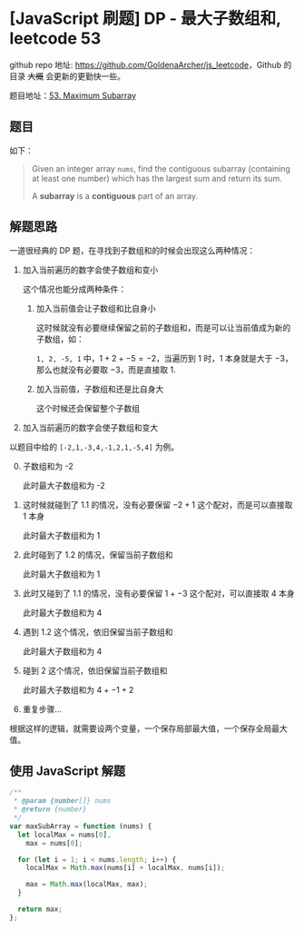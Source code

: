 # [JavaScript 刷题] DP - 最大子数组和, leetcode 53

github repo 地址: <https://github.com/GoldenaArcher/js_leetcode>，Github 的目录 ~~大概~~ 会更新的更勤快一些。

题目地址：[53. Maximum Subarray](https://leetcode.com/problems/maximum-subarray/)

## 题目

如下：

> Given an integer array `nums`, find the contiguous subarray (containing at least one number) which has the largest sum and return its sum.
>
> A **subarray** is a **contiguous** part of an array.

## 解题思路

一道很经典的 DP 题，在寻找到子数组和的时候会出现这么两种情况：

1. 加入当前遍历的数字会使子数组和变小

   这个情况也能分成两种条件：

   1. 加入当前值会让子数组和比自身小

      这时候就没有必要继续保留之前的子数组和，而是可以让当前值成为新的子数组，如：

      `1, 2, -5, 1` 中，$1+2+-5 = -2$，当遍历到 $1$ 时，$1$ 本身就是大于 $-3$，那么也就没有必要取 $-3$，而是直接取 $1$.

   2. 加入当前值，子数组和还是比自身大

      这个时候还会保留整个子数组

2. 加入当前遍历的数字会使子数组和变大

以题目中给的 `[-2,1,-3,4,-1,2,1,-5,4]` 为例。

0. 子数组和为 -2

   此时最大子数组和为 -2

1. 这时候就碰到了 1.1 的情况，没有必要保留 $-2 + 1$ 这个配对，而是可以直接取 $1$ 本身

   此时最大子数组和为 1

2. 此时碰到了 1.2 的情况，保留当前子数组和

   此时最大子数组和为 1

3. 此时又碰到了 1.1 的情况，没有必要保留 $1 + -3$ 这个配对，可以直接取 $4$ 本身

   此时最大子数组和为 4

4. 遇到 1.2 这个情况，依旧保留当前子数组和

   此时最大子数组和为 4

5. 碰到 2 这个情况，依旧保留当前子数组和

   此时最大子数组和为 $4 + -1 + 2$

6. 重复步骤...

根据这样的逻辑，就需要设两个变量，一个保存局部最大值，一个保存全局最大值。

## 使用 JavaScript 解题

```javascript
/**
 * @param {number[]} nums
 * @return {number}
 */
var maxSubArray = function (nums) {
  let localMax = nums[0],
    max = nums[0];

  for (let i = 1; i < nums.length; i++) {
    localMax = Math.max(nums[i] + localMax, nums[i]);

    max = Math.max(localMax, max);
  }

  return max;
};
```
